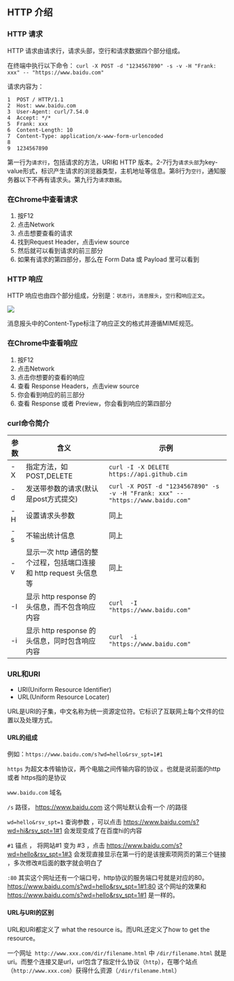 ## HTTP 介绍

### HTTP 请求
HTTP 请求由请求行，请求头部，空行和请求数据四个部分组成。

在终端中执行以下命令：
`curl -X POST -d "1234567890" -s -v -H "Frank: xxx" -- "https://www.baidu.com"`

请求内容为：
```
1  POST / HTTP/1.1
2  Host: www.baidu.com
3  User-Agent: curl/7.54.0
4  Accept: */*
5  Frank: xxx
6  Content-Length: 10
7  Content-Type: application/x-www-form-urlencoded
8
9  1234567890
```
第一行为`请求行`，包括请求的方法，URI和 HTTP 版本。2-7行为`请求头部`为key-value形式，标识产生请求的浏览器类型，主机地址等信息。第8行为`空行`，通知服务器以下不再有请求头。第九行为`请求数据`。

### 在Chrome中查看请求
1. 按F12
2. 点击Network
3. 点击想要查看的请求
4. 找到Request Header，点击view source
5. 然后就可以看到请求的前三部分
6. 如果有请求的第四部分，那么在 Form Data 或 Payload 里可以看到

### HTTP 响应 
HTTP 响应也由四个部分组成，分别是：`状态行`，`消息报头`，`空行`和`响应正文`。

![](https://www.stayw1thme.xyz/usr/uploads/2019/08/883450118.jpg)

消息报头中的Content-Type标注了响应正文的格式并遵循MIME规范。

### 在Chrome中查看响应
1. 按F12
2. 点击Network
3. 点击你想要的查看的响应
4. 查看 Response Headers，点击view source
5. 你会看到响应的前三部分
6. 查看 Response 或者 Preview，你会看到响应的第四部分

### curl命令简介

参数 | 含义| 示例
--|--|--
-X | 指定方法，如POST,DELETE |`curl -I -X DELETE https://api.github.cim`
-d | 发送带参数的请求(默认是post方式提交) | `curl -X POST -d "1234567890" -s -v -H "Frank: xxx" -- "https://www.baidu.com"`
-H | 设置请求头参数| 同上
-s | 不输出统计信息| 同上
-v |显示一次 http 通信的整个过程，包括端口连接和 http request 头信息等|同上
-I |显示 http response 的头信息，而不包含响应内容|`curl  -I  "https://www.baidu.com"`
-i |显示 http response 的头信息，同时包含响应内容|`curl  -i  "https://www.baidu.com"`

### URL和URI
* URI(Uniform Resource Identifier)
* URL(Uniform Resource Locater)

URL是URI的子集，中文名称为统一资源定位符。它标识了互联网上每个文件的位置以及处理方式。
#### URL的组成
例如：`https://www.baidu.com/s?wd=hello&rsv_spt=1#1`

`https` 为超文本传输协议，两个电脑之间传输内容的协议 。也就是说前面的http 或者 https指的是协议

`www.baidu.com` 域名

`/s` 路径， https://www.baidu.com 这个网址默认会有一个 /的路径

`wd=hello&rsv_spt=1` 查询参数 ，可以点击 https://www.baidu.com/s?wd=hi&rsv_spt=1#1 会发现变成了在百度hi的内容

`#1` 锚点 ， 将网站#1 变为 #3 ，点击 https://www.baidu.com/s?wd=hello&rsv_spt=1#3 会发现直接显示在第一行的是该搜索项网页的第三个链接 ，多次修改#后面的数字就会明白了

`:80` 其实这个网址还有一个端口号，http协议的服务端口号就是对应的80。https://www.baidu.com/s?wd=hello&rsv_spt=1#1:80 这个网址的效果和 https://www.baidu.com/s?wd=hello&rsv_spt=1#1 是一样的。
#### URL与URI的区别
URL和URI都定义了 what the resource is。而URL还定义了how to get the resource。

一个网址` http://www.xxx.com/dir/filename.html` 中 `/dir/filename.html` 就是uri。而整个连接又是url，url包含了指定什么协议（`http`），在哪个站点（`http://www.xxx.com`）获得什么资源（`/dir/filename.html`）

